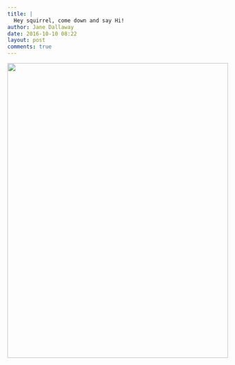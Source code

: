 ```yaml
---
title: |
  Hey squirrel, come down and say Hi!
author: Jane Dallaway
date: 2016-10-10 08:22
layout: post
comments: true
---
```


<div>
        <a href="//static.skitters.dallaway.com/2016-10-10-hey-squirrel--come-down-and-say-hi-fullsize-IMG_3904.JPG">
          <img src="//static.skitters.dallaway.com/2016-10-10-hey-squirrel--come-down-and-say-hi-thumb-IMG_3904.JPG" width="500" height="667"/>
        </a>
      </div>



  

      